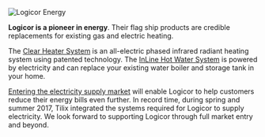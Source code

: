 ![Logicor Energy][1]

**Logicor is a pioneer in energy**. Their flag ship products are credible replacements for existing gas and electric heating.

The [Clear Heater System][2] is an all-electric phased infrared radiant heating system using patented technology. The [InLine Hot Water System][3] is powered by electricity and can replace your existing water boiler and storage tank in your home.

[Entering the electricity supply market][4] will enable Logicor to help customers reduce their energy bills even further. In record time, during spring and summer 2017, Tilix integrated the systems required for Logicor to supply electricity. We look forward to supporting Logicor through full market entry and beyond.

[1]: http://www.tilix.uk.s3.amazonaws.com/img/blogs/logicor-energy-logo.png
[2]: http://www.clear-heater.co.uk/clear-heater-system.html
[3]: http://www.clear-heater.co.uk/inline-hot-water-system.html
[4]: /2017/10/26/new-entrants
